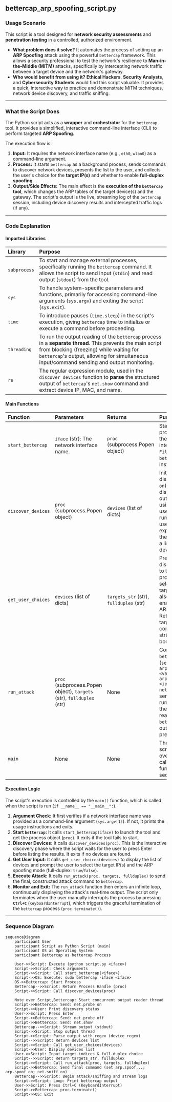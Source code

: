 ## bettercap_arp_spoofing_script.py

### Usage Scenario

This script is a tool designed for **network security assessments** and **penetration testing** in a controlled, authorized environment.

* **What problem does it solve?** It automates the process of setting up an **ARP Spoofing** attack using the powerful `bettercap` framework. This allows a security professional to test the network's resilience to **Man-in-the-Middle (MiTM)** attacks, specifically by intercepting network traffic between a target device and the network's gateway.
* **Who would benefit from using it?** **Ethical Hackers**, **Security Analysts**, and **Cybersecurity Students** would find this script valuable. It provides a quick, interactive way to practice and demonstrate MiTM techniques, network device discovery, and traffic sniffing.

---

### What the Script Does

The Python script acts as a **wrapper** and **orchestrator** for the `bettercap` tool. It provides a simplified, interactive command-line interface (CLI) to perform targeted **ARP Spoofing**.

The execution flow is:

1.  **Input:** It requires the network interface name (e.g., `eth0`, `wlan0`) as a command-line argument.
2.  **Process:** It starts `bettercap` as a background process, sends commands to discover network devices, presents the list to the user, and collects the user's choice for the **target IP(s)** and whether to enable **full-duplex spoofing**.
3.  **Output/Side Effects:** The main effect is the **execution of the `bettercap` tool**, which changes the ARP tables of the target device(s) and the gateway. The script's output is the live, streaming log of the `bettercap` session, including device discovery results and intercepted traffic logs (if any).

---

### Code Explanation

#### Imported Libraries

| Library | Purpose |
| :--- | :--- |
| `subprocess` | To start and manage external processes, specifically running the `bettercap` command. It allows the script to send input (`stdin`) and read output (`stdout`) from the tool. |
| `sys` | To handle system-specific parameters and functions, primarily for accessing command-line arguments (`sys.argv`) and exiting the script (`sys.exit`). |
| `time` | To introduce pauses (`time.sleep`) in the script's execution, giving `bettercap` time to initialize or execute a command before proceeding. |
| `threading` | To run the output reading of the `bettercap` process in a **separate thread**. This prevents the main script from blocking (freezing) while waiting for `bettercap`'s output, allowing for simultaneous input/command sending and output monitoring. |
| `re` | The regular expression module, used in the `discover_devices` function to **parse** the structured output of `bettercap`'s `net.show` command and extract device IP, MAC, and name. |

#### Main Functions

| Function | Parameters | Returns | Purpose |
| :--- | :--- | :--- | :--- |
| `start_bettercap` | `iface` (str): The network interface name. | `proc` (subprocess.Popen object) | Starts the `bettercap` process with `sudo` on the specified interface. Handles `FileNotFoundError` if `bettercap` is not installed. |
| `discover_devices` | `proc` (subprocess.Popen object) | `devices` (list of dicts) | Initiates network discovery (`net.probe on`). It reads and displays `bettercap`'s output concurrently using a thread. After user confirmation, it runs `net.show` and uses a regular expression to parse the output and return a list of discovered devices. |
| `get_user_choices` | `devices` (list of dicts) | `targets_str` (str), `fullduplex` (str) | Presents the discovered devices to the user and prompts them to select one or more targets (by index). It also asks whether to enable full-duplex ARP spoofing. Returns the selected target IPs as a comma-separated string and the boolean choice. |
| `run_attack` | `proc` (subprocess.Popen object), `targets` (str), `fullduplex` (str) | None | Constructs the final `bettercap` command (`set arp.spoof.fullduplex <val>; set arp.spoof.targets <ips>; arp.spoof on; net.sniff on`) and sends it to the running process. It then continuously reads and prints `bettercap`'s live output until the user presses `Ctrl+C`. |
| `main` | None | None | The entry point of the script. Manages the overall workflow by calling the other functions in sequence. |

#### Execution Logic

The script's execution is controlled by the `main()` function, which is called when the script is run (`if __name__ == "__main__":`).

1.  **Argument Check:** It first verifies if a network interface name was provided as a command-line argument (`sys.argv[1]`). If not, it prints the usage instructions and exits.
2.  **Start `bettercap`:** It calls `start_bettercap(iface)` to launch the tool and get the process object (`proc`). It exits if the tool fails to start.
3.  **Discover Devices:** It calls `discover_devices(proc)`. This is the interactive discovery phase where the script waits for the user to press Enter before listing the results. It exits if no devices are found.
4.  **Get User Input:** It calls `get_user_choices(devices)` to display the list of devices and prompt the user to select the target IP(s) and the ARP spoofing mode (full-duplex: `true`/`false`).
5.  **Execute Attack:** It calls `run_attack(proc, targets, fullduplex)` to send the final, constructed attack command to `bettercap`.
6.  **Monitor and Exit:** The `run_attack` function then enters an infinite loop, continuously displaying the attack's real-time output. The script only terminates when the user manually interrupts the process by pressing **`Ctrl+C`** (`KeyboardInterrupt`), which triggers the graceful termination of the `bettercap` process (`proc.terminate()`).

---

### Sequence Diagram

```mermaid
sequenceDiagram
    participant User
    participant Script as Python Script (main)
    participant OS as Operating System
    participant Bettercap as bettercap Process

    User->>Script: Execute (python script.py <iface>)
    Script->>Script: Check arguments
    Script->>Script: Call start_bettercap(<iface>)
    Script->>OS: Execute: sudo bettercap -iface <iface>
    OS->>Bettercap: Start Process
    Bettercap-->>Script: Return Process Handle (proc)
    Script->>Script: Call discover_devices(proc)

    Note over Script,Bettercap: Start concurrent output reader thread
    Script->>Bettercap: Send: net.probe on
    Script->>User: Print discovery status
    User->>Script: Press Enter
    Script->>Bettercap: Send: net.probe off
    Script->>Bettercap: Send: net.show
    Bettercap-->>Script: Stream output (stdout)
    Script->>Script: Stop output thread
    Script->>Script: Parse output with regex (device_regex)
    Script-->>Script: Return devices list
    Script->>Script: Call get_user_choices(devices)
    Script->>User: Display devices list
    User->>Script: Input target indices & full-duplex choice
    Script-->>Script: Return targets_str, fullduplex
    Script->>Script: Call run_attack(proc, targets, fullduplex)
    Script->>Bettercap: Send final command (set arp.spoof...; arp.spoof on; net.sniff on)
    Bettercap-->>Script: Begin attack/sniffing and stream logs
    Script->>Script: Loop: Print bettercap output
    User->>Script: Press Ctrl+C (KeyboardInterrupt)
    Script->>Bettercap: proc.terminate()
    Script->>OS: Exit